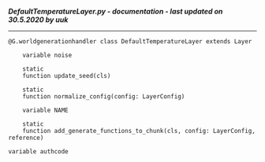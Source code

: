 ***DefaultTemperatureLayer.py - documentation - last updated on 30.5.2020 by uuk***
___

    @G.worldgenerationhandler class DefaultTemperatureLayer extends Layer

        variable noise

        static
        function update_seed(cls)

        static
        function normalize_config(config: LayerConfig)

        variable NAME

        static
        function add_generate_functions_to_chunk(cls, config: LayerConfig, reference)

    variable authcode